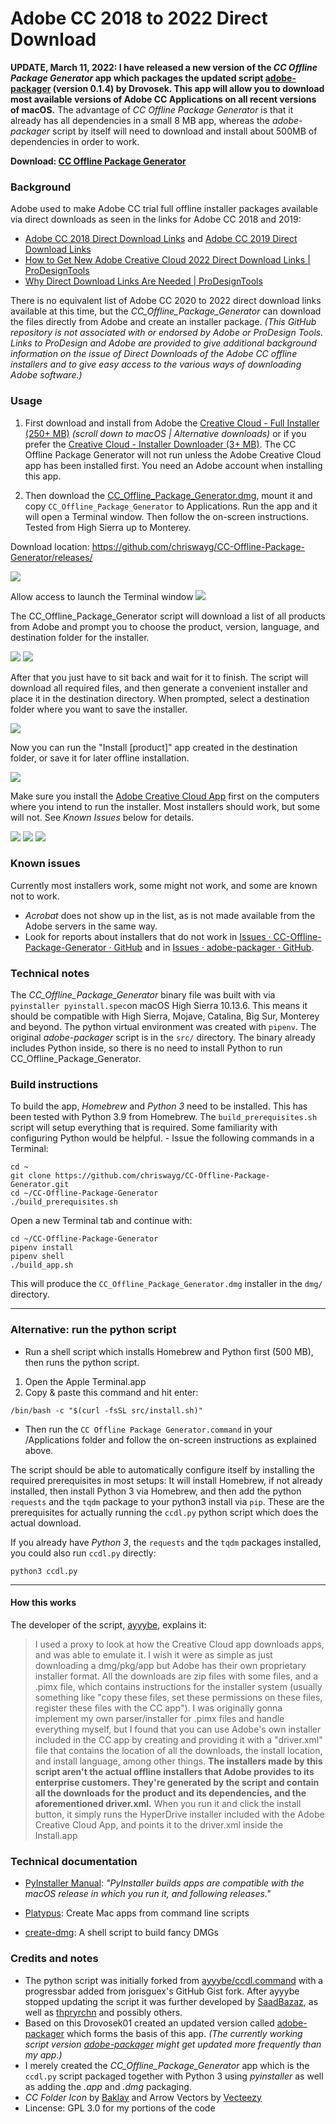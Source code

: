 # Adobe CC 2018 to 2022 Direct Download

**UPDATE, March 11, 2022: I have released a new version of the *CC Offline Package Generator* app which packages the updated script [adobe-packager](https://github.com/Drovosek01/adobe-packager) (version 0.1.4) by Drovosek. This app will allow you to download most available versions of Adobe CC Applications on all recent versions of macOS.** The advantage of *CC Offline Package Generator* is that it already has all dependencies in a small 8 MB app, whereas the *adobe-packager* script by itself will need to download and install about 500MB of dependencies in order to work.

**Download: [CC Offline Package Generator](https://github.com/chriswayg/CC-Offline-Package-Generator/releases/latest)**

### Background

Adobe used to make Adobe CC trial full offline installer packages available via direct downloads as seen in the links for Adobe CC 2018 and 2019:

- [Adobe CC 2018 Direct Download Links](https://prodesigntools.com/adobe-cc-2018-direct-download-links.html) and [Adobe CC 2019 Direct Download Links](https://prodesigntools.com/adobe-cc-2019-direct-download-links.html)
- [How to Get New Adobe Creative Cloud 2022 Direct Download Links | ProDesignTools](https://prodesigntools.com/creative-cloud-2022-direct-download-links.html)
- [Why Direct Download Links Are Needed | ProDesignTools](https://prodesigntools.com/adobe-cc-no-more-direct-download-links.html#the-need)

There is no equivalent list of Adobe CC 2020 to 2022 direct download links available at this time, but the *CC_Offline_Package_Generator* can download the files directly from Adobe and create an installer package. *(This GitHub repository is not associated with or endorsed by Adobe or ProDesign Tools. Links to ProDesign and Adobe are provided to give additional background information on the issue of Direct Downloads of the Adobe CC offline installers and to give easy access to the various ways of downloading Adobe software.)*

### Usage

1. First download and install from Adobe the [Creative Cloud - Full Installer (250+ MB)](https://helpx.adobe.com/download-install/kb/creative-cloud-desktop-app-download.html) *(scroll down to macOS | Alternative downloads)* or if you prefer the [Creative Cloud - Installer Downloader (3+ MB)](https://creativecloud.adobe.com/apps/download/creative-cloud). The CC Offline Package Generator will not run unless the Adobe Creative Cloud app has been installed first. You need an Adobe account when installing this app.

2. Then download the [CC_Offline_Package_Generator.dmg](https://github.com/chriswayg/CC-Offline-Package-Generator/releases/), mount it and copy `CC_Offline_Package_Generator` to Applications. Run the app and it will open a Terminal window. Then follow the on-screen instructions. Tested from High Sierra up to Monterey.

Download location: https://github.com/chriswayg/CC-Offline-Package-Generator/releases/

![](screenshots/Usage00.png)

Allow access to launch the Terminal window
![](screenshots/Usage00b.png)

The CC_Offline_Package_Generator script will download a list of all products from Adobe and prompt you to choose the product, version, language, and destination folder for the installer.

![](screenshots/Usage01.png)
![](screenshots/Usage02.png)

After that you just have to sit back and wait for it to finish. The script will download all required files, and then generate a convenient installer and place it in the destination directory. When prompted, select a destination folder where you want to save the installer.

![](screenshots/Usage03.png)

Now you can run the "Install [product]" app created in the destination folder, or save it for later offline installation.

![](screenshots/Usage04.png)

Make sure you install the [Adobe Creative Cloud App](https://creativecloud.adobe.com/apps/download/creative-cloud) first on the computers where you intend to run the installer. Most installers should work, but some will not. See *Known Issues* below for details.

![](screenshots/Usage05.png)
![](screenshots/Usage06.png)
![](screenshots/Usage07.png)

### Known issues

Currently most installers work, some might not work, and some are known not to work.

- *Acrobat* does not show up in the list, as is not made available from the Adobe servers in the same way.
- Look for reports about installers that do not work in [Issues · CC-Offline-Package-Generator · GitHub](https://github.com/chriswayg/CC-Offline-Package-Generator/issues) and in [Issues · adobe-packager · GitHub](https://github.com/Drovosek01/adobe-packager/issues).

### Technical notes

The *CC_Offline_Package_Generator* binary file was built with via `pyinstaller pyinstall.spec`on macOS High Sierra 10.13.6. This means it should be compatible with High Sierra, Mojave, Catalina, Big Sur, Monterey and beyond. The python virtual environment was created with `pipenv`. The original *adobe-packager* script is in the `src/` directory. The binary already includes Python inside, so there is no need to install Python to run CC_Offline_Package_Generator. 

### Build instructions

To build the app, *Homebrew* and *Python 3* need to be installed. This has been tested with Python 3.9 from Homebrew. The `build_prerequisites.sh` script will setup everything that is required. Some familiarity with configuring Python would be helpful. - Issue the following commands in a Terminal:

```shell
cd ~
git clone https://github.com/chriswayg/CC-Offline-Package-Generator.git
cd ~/CC-Offline-Package-Generator
./build_prerequisites.sh
```

Open a new Terminal tab and continue with:

```shell
cd ~/CC-Offline-Package-Generator
pipenv install
pipenv shell
./build_app.sh
```

This will produce the `CC_Offline_Package_Generator.dmg` installer in the `dmg/` directory.

---

### Alternative: run the python script

- Run a shell script which installs Homebrew and Python first (500 MB), then runs the python script.
1. Open the Apple Terminal.app
2. Copy & paste this command and hit enter:

```
/bin/bash -c "$(curl -fsSL src/install.sh)"
```

* Then run the `CC Offline Package Generator.command` in your /Applications folder and follow the on-screen instructions as explained above.

The script should be able to automatically configure itself by installing the required prerequisites in most setups: It will install Homebrew, if not already installed, then install Python 3 via Homebrew, and then add the python `requests` and the `tqdm` package to your python3 install via `pip`. These are the prerequisites for actually running the `ccdl.py` python script which does the actual download.

If you already have *Python 3*, the `requests` and the `tqdm` packages installed, you could also run  `ccdl.py` directly:

```
python3 ccdl.py
```

---

#### How this works

The developer of the script, [ayyybe](https://gist.github.com/ayyybe), explains it:

>  I used a proxy to look at how the Creative Cloud app downloads apps, and was able to emulate it. I wish it were as simple as just downloading a dmg/pkg/app but Adobe has their own proprietary installer format. All the downloads are zip files with some files, and a .pimx file, which contains instructions for the installer system (usually something like "copy these files, set these permissions on these files, register these files with the CC app"). I was originally gonna implement my own parser/installer for .pimx files and handle everything myself, but I found that you can use Adobe's own installer included in the CC app by creating and providing it with a "driver.xml" file that contains the location of all the downloads, the install location, and install language, among other things. **The installers made by this script aren't the actual offline installers that Adobe provides to its enterprise customers. They're generated by the script and contain all the downloads for the product and its dependencies, and the aforementioned driver.xml.** When you run it and click the install button, it simply runs the HyperDrive installer included with the Adobe Creative Cloud App, and points it to the driver.xml inside the Install.app

### Technical documentation

- [PyInstaller Manual](https://pyinstaller.readthedocs.io/en/stable/): *"PyInstaller builds apps are compatible with the macOS release in which you run it, and following releases."*

- [Platypus](https://sveinbjorn.org/platypus): Create Mac apps from command line scripts

- [create-dmg](https://github.com/create-dmg/create-dmg): A shell script to build fancy DMGs

### Credits and notes

- The python script was initially forked from [ayyybe/ccdl.command](https://gist.github.com/ayyybe/a5f01c6f40020f9a7bc4939beeb2df1d) with a progressbar added from jorisguex's GitHub Gist fork. After ayyybe stopped updating the script it was further developed by [SaadBazaz](https://gist.github.com/SaadBazaz/37f41fffc66efea798f19582174e654c), as well as [thpryrchn](https://gist.github.com/thpryrchn/c0ea1b6793117b00494af5f05959d526) and possibly others.
- Based on this Drovosek01 created an updated version called [adobe-packager](https://github.com/Drovosek01/adobe-packager) which forms the basis of this app. *(The currently working script version [adobe-packager](https://github.com/Drovosek01/adobe-packager) might get updated more frequently than my app.)*
- I merely created the *CC_Offline_Package_Generator* app which is the `ccdl.py` script packaged together with Python 3 using *pyinstaller* as well as adding the *.app* and *.dmg* packaging.
- *CC Folder Icon* by [Baklay](https://www.deviantart.com/baklay/gallery) and Arrow Vectors by [Vecteezy](https://www.vecteezy.com/free-vector/arrow)
- Lincense: GPL 3.0 for my portions of the code
